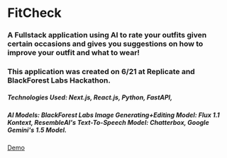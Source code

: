 # FitCheck 

### A Fullstack application using AI to rate your outfits given certain occasions and gives you suggestions on how to improve your outfit and what to wear!
### This application was created on 6/21 at Replicate and BlackForest Labs Hackathon.
##### Technologies Used: Next.js, React.js, Python, FastAPI, 
##### AI Models: BlackForest Labs Image Generating+Editing Model: Flux 1.1 Kontext, ResembleAI's Text-To-Speech Model: Chatterbox, Google Gemini's 1.5 Model.

[Demo](https://www.youtube.com/watch?v=Melo3dYctjM) 

